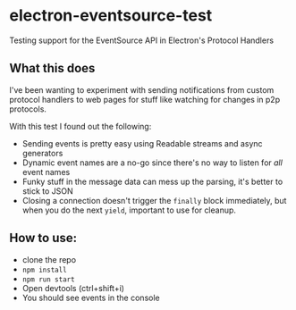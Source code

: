 # electron-eventsource-test
Testing support for the EventSource API in Electron's Protocol Handlers

## What this does

I've been wanting to experiment with sending notifications from custom protocol handlers to web pages for stuff like watching for changes in p2p protocols.

With this test I found out the following:

- Sending events is pretty easy using Readable streams and async generators
- Dynamic event names are a no-go since there's no way to listen for _all_ event names
- Funky stuff in the message data can mess up the parsing, it's better to stick to JSON
- Closing a connection doesn't trigger the `finally` block immediately, but when you do the next `yield`, important to use for cleanup.

## How to use:

- clone the repo
- `npm install`
- `npm run start`
- Open devtools (ctrl+shift+i)
- You should see events in the console

